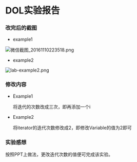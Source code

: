  # DOL实验报告

### 改完后的截图

* example1

![微信截图_20161110223518.png](http://upload-images.jianshu.io/upload_images/3250630-388655b954b21c55.png?imageMogr2/auto-orient/strip%7CimageView2/2/w/1240)


* example2

![lab-example2.png](http://upload-images.jianshu.io/upload_images/3250630-2569368c66e38ca4.png?imageMogr2/auto-orient/strip%7CimageView2/2/w/1240)

### 修改内容

* Example1

  将迭代的次数改成三次，即再添加一个i

* Example2

  将iterator的迭代次数修改成2，即修改Variable的值为2即可

### 实验感想

按照PPT上做法，更改迭代次数的值便可完成该实验。

